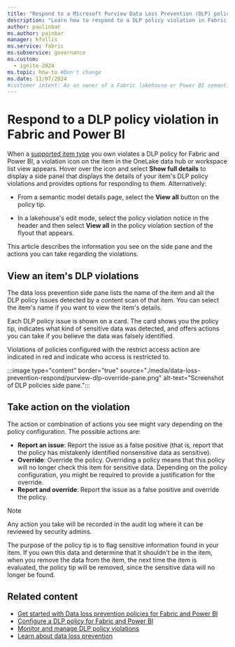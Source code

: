 ```yaml
---
title: "Respond to a Microsoft Purview Data Loss Prevention (DLP) policy violation in Fabric and Power BI"
description: "Learn how to respond to a DLP policy violation in Fabric and Power BI."
author: paulinbar
ms.author: painbar
manager: kfollis
ms.service: fabric
ms.subservice: governance
ms.custom:
  - ignite-2024
ms.topic: how-to #Don't change
ms.date: 11/07/2024
#customer intent: As an owner of a Fabric lakehouse or Power BI semantic model, I want to understand how to deal with DLP policy violations on those items.
---
```


# Respond to a DLP policy violation in Fabric and Power BI

When a [supported item type](/purview/dlp-powerbi-get-started#supported-item-types) you own violates a DLP policy for Fabric and Power BI, a violation icon on the item in the OneLake data hub or workspace list view appears. Hover over the icon and select **Show full details** to display a side panel that displays the details of your item's DLP policy violations and provides options for responding to them. Alternatively:

* From a semantic model details page, select the **View all** button on the policy tip.

* In a lakehouse's edit mode, select the policy violation notice in the header and then select **View all** in the policy violation section of the flyout that appears.

This article describes the information you see on the side pane and the actions you can take regarding the violations.

## View an item's DLP violations

The data loss prevention side pane lists the name of the item and all the DLP policy issues detected by a content scan of that item. You can select the item's name if you want to view the item's details.

Each DLP policy issue is shown on a card. The card shows you the policy tip, indicates what kind of sensitive data was detected, and offers actions you can take if you believe the data was falsely identified.

Violations of policies configured with the restrict access action are indicated in red and indicate who access is restricted to.  

:::image type="content" border="true" source="./media/data-loss-prevention-respond/purview-dlp-override-pane.png" alt-text="Screenshot of DLP policies side pane.":::

## Take action on the violation

The action or combination of actions you see might vary depending on the policy configuration. The possible actions are:

* **Report an issue**: Report the issue as a false positive (that is, report that the policy has mistakenly identified nonsensitive data as sensitive).
* **Override**: Override the policy. Overriding a policy means that this policy will no longer check this item for sensitive data. Depending on the policy configuration, you might be required to provide a justification for the override.
* **Report and override**: Report the issue as a false positive and override the policy.

>[!NOTE]
> Any action you take will be recorded in the audit log where it can be reviewed by security admins.
>
> The purpose of the policy tip is to flag sensitive information found in your item. If you own this data and determine that it shouldn't be in the item, when you remove the data from the item, the next time the item is evaluated, the policy tip will be removed, since the sensitive data will no longer be found.

## Related content

* [Get started with Data loss prevention policies for Fabric and Power BI](/purview/dlp-powerbi-get-started)
* [Configure a DLP policy for Fabric and Power BI](./data-loss-prevention-configure.md)
* [Monitor and manage DLP policy violations](./data-loss-prevention-monitor.md)
* [Learn about data loss prevention](/microsoft-365/compliance/dlp-learn-about-dlp)
